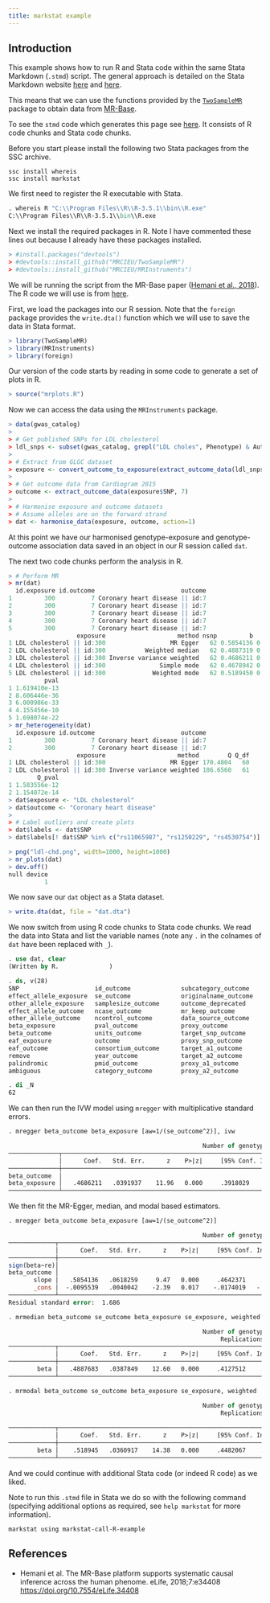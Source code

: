 ```yaml
---
title: markstat example
---
```


## Introduction

This example shows how to run R and Stata code within the same Stata Markdown (`.stmd`) script. The general approach is detailed on the Stata Markdown website [here](https://data.princeton.edu/stata/markdown/quantiles) and [here](https://data.princeton.edu/stata/markdown/gettingStarted#R).

This means that we can use the functions provided by the [`TwoSampleMR`](https://github.com/MRCIEU/TwoSampleMR) package to obtain data from [MR-Base](http://www.mrbase.org/).

To see the `stmd` code which generates this page see [here](./markstat-call-R-example.stmd). It consists of R code chunks and Stata code chunks.

Before you start please install the following two Stata packages from the SSC archive.
```
ssc install whereis
ssc install markstat
```

We first need to register the R executable with Stata.

```stata
. whereis R "C:\\Program Files\\R\\R-3.5.1\\bin\\R.exe"
C:\\Program Files\\R\\R-3.5.1\\bin\\R.exe
```


Next we install the required packages in R. Note I have commented these lines out because I already have these packages installed.

```r
> #install.packages("devtools")
> #devtools::install_github("MRCIEU/TwoSampleMR")
> #devtools::install_github("MRCIEU/MRInstruments")
```


We will be running the script from the MR-Base paper ([Hemani et al., 2018](https://doi.org/10.7554/eLife.34408)). The R code we will use is from [here](https://raw.githubusercontent.com/explodecomputer/mr-base-methods-paper/master/scripts/ldl-chd.R).

First, we load the packages into our R session. Note that the `foreign` package provides the `write.dta()` function which we will use to save the data in Stata format.

```r
> library(TwoSampleMR)
> library(MRInstruments)
> library(foreign)
```


Our version of the code starts by reading in some code to generate a set of plots in R.

```r
> source("mrplots.R")
```


Now we can access the data using the `MRInstruments` package.

```r
> data(gwas_catalog)
> 
> # Get published SNPs for LDL cholesterol
> ldl_snps <- subset(gwas_catalog, grepl("LDL choles", Phenotype) & Author == "Willer CJ")$SNP
> 
> # Extract from GLGC dataset
> exposure <- convert_outcome_to_exposure(extract_outcome_data(ldl_snps, 300))
> 
> # Get outcome data from Cardiogram 2015
> outcome <- extract_outcome_data(exposure$SNP, 7)
> 
> # Harmonise exposure and outcome datasets
> # Assume alleles are on the forward strand
> dat <- harmonise_data(exposure, outcome, action=1)
```

At this point we have our harmonised genotype-exposure and genotype-outcome association data saved in an object in our R session called `dat`.

The next two code chunks perform the analysis in R.

```r
> # Perform MR
> mr(dat)
  id.exposure id.outcome                        outcome
1         300          7 Coronary heart disease || id:7
2         300          7 Coronary heart disease || id:7
3         300          7 Coronary heart disease || id:7
4         300          7 Coronary heart disease || id:7
5         300          7 Coronary heart disease || id:7
                   exposure                    method nsnp         b         se
1 LDL cholesterol || id:300                  MR Egger   62 0.5854136 0.06182590
2 LDL cholesterol || id:300           Weighted median   62 0.4887319 0.03913398
3 LDL cholesterol || id:300 Inverse variance weighted   62 0.4686211 0.03919370
4 LDL cholesterol || id:300               Simple mode   62 0.4678942 0.06294220
5 LDL cholesterol || id:300             Weighted mode   62 0.5189450 0.03400655
          pval
1 1.619410e-13
2 8.606446e-36
3 6.000986e-33
4 4.155456e-10
5 1.698074e-22
> mr_heterogeneity(dat)
  id.exposure id.outcome                        outcome
1         300          7 Coronary heart disease || id:7
2         300          7 Coronary heart disease || id:7
                   exposure                    method        Q Q_df
1 LDL cholesterol || id:300                  MR Egger 170.4804   60
2 LDL cholesterol || id:300 Inverse variance weighted 186.6560   61
        Q_pval
1 1.583556e-12
2 1.154072e-14
> dat$exposure <- "LDL cholesterol"
> dat$outcome <- "Coronary heart disease"
> 
> # Label outliers and create plots
> dat$labels <- dat$SNP
> dat$labels[! dat$SNP %in% c("rs11065987", "rs1250229", "rs4530754")] <- NA
```



```r
> png("ldl-chd.png", width=1000, height=1000)
> mr_plots(dat)
> dev.off()
null device 
          1 
```


We now save our `dat` object as a Stata dataset.

```r
> write.dta(dat, file = "dat.dta")
```


We now switch from using R code chunks to Stata code chunks. We read the data into Stata and list the variable names (note any `.` in the colnames of `dat` have been replaced with `_`).

```stata
. use dat, clear
(Written by R.              )

. ds, v(28)
SNP                     id_outcome              subcategory_outcome     exposure
effect_allele_exposure  se_outcome              originalname_outcome    se_exposure
other_allele_exposure   samplesize_outcome      outcome_deprecated      pval_exposure
effect_allele_outcome   ncase_outcome           mr_keep_outcome         units_exposure
other_allele_outcome    ncontrol_outcome        data_source_outcome     mr_keep_exposure
beta_exposure           pval_outcome            proxy_outcome           pval_origin_exposure
beta_outcome            units_outcome           target_snp_outcome      units_exposure_dat
eaf_exposure            outcome                 proxy_snp_outcome       id_exposure
eaf_outcome             consortium_outcome      target_a1_outcome       action
remove                  year_outcome            target_a2_outcome       mr_keep
palindromic             pmid_outcome            proxy_a1_outcome        labels
ambiguous               category_outcome        proxy_a2_outcome

. di _N
62
```


We can then run the IVW model using `mregger` with multiplicative standard errors.

```stata
. mregger beta_outcome beta_exposure [aw=1/(se_outcome^2)], ivw

                                                      Number of genotypes = 62
──────────────┬────────────────────────────────────────────────────────────────
              │      Coef.   Std. Err.      z    P>|z|     [95% Conf. Interval]
──────────────┼────────────────────────────────────────────────────────────────
beta_outcome  │
beta_exposure │   .4686211   .0391937    11.96   0.000     .3918029    .5454394
──────────────┴────────────────────────────────────────────────────────────────
```


We then fit the MR-Egger, median, and modal based estimators.

```stata
. mregger beta_outcome beta_exposure [aw=1/(se_outcome^2)]

                                                      Number of genotypes = 62
─────────────┬────────────────────────────────────────────────────────────────
             │      Coef.   Std. Err.      z    P>|z|     [95% Conf. Interval]
─────────────┼────────────────────────────────────────────────────────────────
sign(beta~re)│
beta_outcome │
       slope │   .5854136   .0618259     9.47   0.000     .4642371    .7065902
       _cons │  -.0095539   .0040042    -2.39   0.017    -.0174019   -.0017059
─────────────┴────────────────────────────────────────────────────────────────
Residual standard error:  1.686
```



```stata
. mrmedian beta_outcome se_outcome beta_exposure se_exposure, weighted

                                                      Number of genotypes = 62
                                                           Replications = 1000
─────────────┬────────────────────────────────────────────────────────────────
             │      Coef.   Std. Err.      z    P>|z|     [95% Conf. Interval]
─────────────┼────────────────────────────────────────────────────────────────
        beta │   .4887683   .0387849    12.60   0.000     .4127512    .5647854
─────────────┴────────────────────────────────────────────────────────────────
```



```stata
. mrmodal beta_outcome se_outcome beta_exposure se_exposure, weighted

                                                      Number of genotypes = 62
                                                           Replications = 1000
                                                                       Phi = 1
─────────────┬────────────────────────────────────────────────────────────────
             │      Coef.   Std. Err.      z    P>|z|     [95% Conf. Interval]
─────────────┼────────────────────────────────────────────────────────────────
        beta │    .518945   .0360917    14.38   0.000     .4482067    .5896834
─────────────┴────────────────────────────────────────────────────────────────
```


And we could continue with additional Stata code (or indeed R code) as we liked.

Note to run this `.stmd` file in Stata we do so with the following command (specifying additional options as required, see `help markstat` for more information).
```
markstat using markstat-call-R-example
```

## References

- Hemani et al. The MR-Base platform supports systematic causal inference across the human phenome. eLife, 2018;7:e34408 <https://doi.org/10.7554/eLife.34408>
